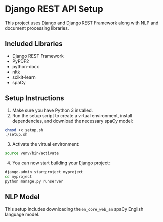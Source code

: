 # Django REST API Setup

This project uses Django and Django REST Framework along with NLP and document processing libraries.

## Included Libraries

- Django REST Framework
- PyPDF2
- python-docx
- nltk
- scikit-learn
- spaCy

## Setup Instructions

1. Make sure you have Python 3 installed.
2. Run the setup script to create a virtual environment, install dependencies, and download the necessary spaCy model:

```bash
chmod +x setup.sh
./setup.sh
```

3. Activate the virtual environment:

```bash
source venv/bin/activate
```

4. You can now start building your Django project:

```bash
django-admin startproject myproject
cd myproject
python manage.py runserver
```

## NLP Model

This setup includes downloading the `en_core_web_sm` spaCy English language model.

